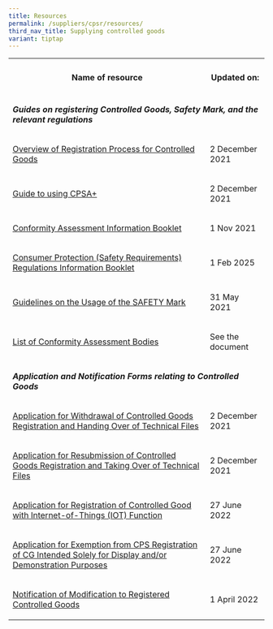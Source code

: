 ```yaml
---
title: Resources
permalink: /suppliers/cpsr/resources/
third_nav_title: Supplying controlled goods
variant: tiptap
---
```

<table style="minWidth: 50px">
<colgroup>
<col>
<col>
</colgroup>
<tbody>
<tr>
<th rowspan="1" colspan="1">
<h4>Name of resource</h4>
</th>
<th rowspan="1" colspan="1">
<h4>Updated on:</h4>
</th>
</tr>
<tr>
<td rowspan="1" colspan="2">
<p><strong><em>Guides on registering Controlled Goods, Safety Mark, and the relevant regulations</em></strong>
</p>
</td>
</tr>
<tr>
<td rowspan="1" colspan="1">
<p><a href="/files/overview-cps-registration.pdf" rel="noopener noreferrer nofollow" target="_blank">Overview of Registration Process for Controlled Goods</a>
</p>
</td>
<td rowspan="1" colspan="1">
<p>2 December 2021</p>
</td>
</tr>
<tr>
<td rowspan="1" colspan="1">
<p><a href="/images/cpsr-resources/guide-to-sdoc-application-and-renewal.pdf" rel="noopener noreferrer nofollow" target="_blank">Guide to using CPSA+</a>
</p>
</td>
<td rowspan="1" colspan="1">
<p>2 December 2021</p>
</td>
</tr>
<tr>
<td rowspan="1" colspan="1">
<p><a href="/images/cpsr-resources/cab-info-booklet.pdf" rel="noopener noreferrer nofollow" target="_blank">Conformity Assessment Information Booklet</a>
</p>
</td>
<td rowspan="1" colspan="1">
<p>1 Nov 2021</p>
</td>
</tr>
<tr>
<td rowspan="1" colspan="1">
<p><a href="/files/cps-info-booklet.pdf" rel="noopener noreferrer nofollow" target="_blank">Consumer Protection (Safety Requirements) Regulations Information Booklet</a>
</p>
</td>
<td rowspan="1" colspan="1">
<p>1 Feb 2025</p>
</td>
</tr>
<tr>
<td rowspan="1" colspan="1">
<p><a href="/images/cpsr-resources/guidelines-on-the-usage-of-the-safety-mark.pdf" rel="noopener noreferrer nofollow" target="_blank">Guidelines on the Usage of the SAFETY Mark</a>
</p>
</td>
<td rowspan="1" colspan="1">
<p>31 May 2021</p>
</td>
</tr>
<tr>
<td rowspan="1" colspan="1">
<p><a href="https://www.go.gov.sg/list-of-cps-cab" rel="noopener noreferrer nofollow" target="_blank">List of Conformity Assessment Bodies</a>
</p>
</td>
<td rowspan="1" colspan="1">
<p>See the document</p>
</td>
</tr>
<tr>
<td rowspan="1" colspan="2">
<p></p>
<p><strong><em>Application and Notification Forms relating to Controlled Goods</em></strong>
</p>
</td>
</tr>
<tr>
<td rowspan="1" colspan="1">
<p><a href="/images/cpsr-application-info/coc-11a-transfer-of-coc.pdf" rel="noopener noreferrer nofollow" target="_blank">Application for Withdrawal of Controlled Goods Registration and Handing Over of Technical Files</a>
</p>
</td>
<td rowspan="1" colspan="1">
<p>2 December 2021</p>
</td>
</tr>
<tr>
<td rowspan="1" colspan="1">
<p><a href="/images/cpsr-application-info/coc-11b-transfer-of-coc.pdf" rel="noopener noreferrer nofollow" target="_blank">Application for Resubmission of Controlled Goods Registration and Taking Over of Technical Files</a>
</p>
</td>
<td rowspan="1" colspan="1">
<p>2 December 2021</p>
</td>
</tr>
<tr>
<td rowspan="1" colspan="1">
<p><a href="/files/rs04-application-for-registration-of-controlled-good-with-iot-function.pdf" rel="noopener noreferrer nofollow" target="_blank">Application for Registration of Controlled Good with Internet-of-Things (IOT) Function</a>
</p>
</td>
<td rowspan="1" colspan="1">
<p>27 June 2022</p>
</td>
</tr>
<tr>
<td rowspan="1" colspan="1">
<p><a href="/files/rs05-application-for-exemption-from-cps-registration.pdf" rel="noopener noreferrer nofollow" target="_blank">Application for Exemption from CPS Registration of CG Intended Solely for Display and/or Demonstration Purposes</a>
</p>
</td>
<td rowspan="1" colspan="1">
<p>27 June 2022</p>
</td>
</tr>
<tr>
<td rowspan="1" colspan="1">
<p><a href="/files/notification-of-modification-to-registered-controlled-goods.pdf" rel="noopener noreferrer nofollow" target="_blank">Notification of Modification to Registered Controlled Goods</a>
</p>
</td>
<td rowspan="1" colspan="1">
<p>1 April 2022</p>
</td>
</tr>
</tbody>
</table>
<p></p>